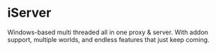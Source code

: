 # iServer
Windows-based multi threaded all in one proxy &amp; server. With addon support, multiple worlds, and endless features that just keep coming.
